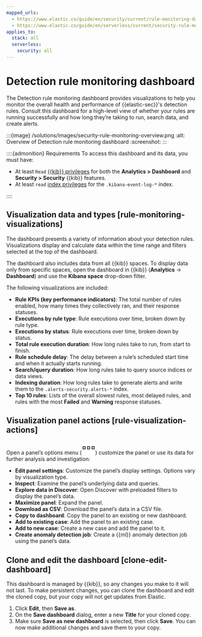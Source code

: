 ```yaml
---
mapped_urls:
  - https://www.elastic.co/guide/en/security/current/rule-monitoring-dashboard.html
  - https://www.elastic.co/guide/en/serverless/current/security-rule-monitoring-dashboard.html
applies_to:
  stack: all
  serverless:
    security: all
---
```


# Detection rule monitoring dashboard

The Detection rule monitoring dashboard provides visualizations to help you monitor the overall health and performance of {{elastic-sec}}'s detection rules. Consult this dashboard for a high-level view of whether your rules are running successfully and how long they’re taking to run, search data, and create alerts.

:::{image} /solutions/images/security-rule-monitoring-overview.png
:alt: Overview of Detection rule monitoring dashboard
:screenshot:
:::

::::{admonition} Requirements
To access this dashboard and its data, you must have:

* At least `Read` [{{kib}} privileges](/deploy-manage/users-roles/cluster-or-deployment-auth/kibana-role-management.md) for both the **Analytics > Dashboard** and **Security > Security** {{kib}} features.
* At least `read` [index privileges](/deploy-manage/users-roles/cluster-or-deployment-auth/kibana-role-management.md#adding_index_privileges) for the `.kibana-event-log-*` index.

::::



## Visualization data and types [rule-monitoring-visualizations]

The dashboard presents a variety of information about your detection rules. Visualizations display and calculate data within the time range and filters selected at the top of the dashboard.

The dashboard also includes data from all {{kib}} spaces. To display data only from specific spaces, open the dashboard in {{kib}} (**Analytics** → **Dashboard**) and use the **Kibana space** drop-down filter.

The following visualizations are included:

* **Rule KPIs (key performance indicators)**: The total number of rules enabled, how many times they collectively ran, and their response statuses.
* **Executions by rule type**: Rule executions over time, broken down by rule type.
* **Executions by status**: Rule executions over time, broken down by status.
* **Total rule execution duration**: How long rules take to run, from start to finish.
* **Rule schedule delay**: The delay between a rule’s scheduled start time and when it actually starts running.
* **Search/query duration**: How long rules take to query source indices or data views.
* **Indexing duration**: How long rules take to generate alerts and write them to the `.alerts-security.alerts-*` index.
* **Top 10 rules**: Lists of the overall slowest rules, most delayed rules, and rules with the most **Failed** and **Warning** response statuses.


## Visualization panel actions [rule-visualization-actions]

Open a panel’s options menu (![Options menu](/solutions/images/security-three-dot-icon.png "title =20x20")) customize the panel or use its data for further analysis and investigation:

* **Edit panel settings**: Customize the panel’s display settings. Options vary by visualization type.
* **Inspect**: Examine the panel’s underlying data and queries.
* **Explore data in Discover**: Open Discover with preloaded filters to display the panel’s data.
* **Maximize panel**: Expand the panel.
* **Download as CSV**: Download the panel’s data in a CSV file.
* **Copy to dashboard**: Copy the panel to an existing or new dashboard.
* **Add to existing case**: Add the panel to an existing case.
* **Add to new case**: Create a new case and add the panel to it.
* **Create anomaly detection job**: Create a {{ml}} anomaly detection job using the panel’s data.


## Clone and edit the dashboard [clone-edit-dashboard]

This dashboard is managed by {{kib}}, so any changes you make to it will not last. To make persistent changes, you can clone the dashboard and edit the cloned copy, but your copy will not get updates from Elastic.

1. Click **Edit**, then **Save as**.
2. On the **Save dashboard** dialog, enter a new **Title** for your cloned copy.
3. Make sure **Save as new dashboard** is selected, then click **Save**. You can now make additional changes and save them to your copy.

